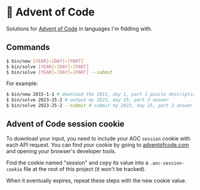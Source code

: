 # 🎄 Advent of Code

Solutions for [Advent of Code](https://adventofcode.com/) in languages I'm fiddling with.

## Commands

```bash
$ bin/new [YEAR]-[DAY]-[PART]
$ bin/solve [YEAR]-[DAY]-[PART]
$ bin/solve [YEAR]-[DAY]-[PART] --submit
```

For example:

```bash
$ bin/new 2015-1-1 # download the 2015, day 1, part 1 puzzle description and input, and generate solution files
$ bin/solve 2023-25-2 # output my 2023, day 25, part 2 answer
$ bin/solve 2023-25-2 --submit # submit my 2023, day 25, part 2 answer
```

## Advent of Code session cookie

To download your input, you need to include your AOC `session` cookie with each API request. You can find your cookie by going to [adventofcode.com](https://adventofcode.com/) and opening your browser's developer tools.

Find the cookie named "session" and copy its value into a `.aoc-session-cookie` file at the root of this project (it won't be tracked).

When it eventually expires, repeat these steps with the new cookie value.
